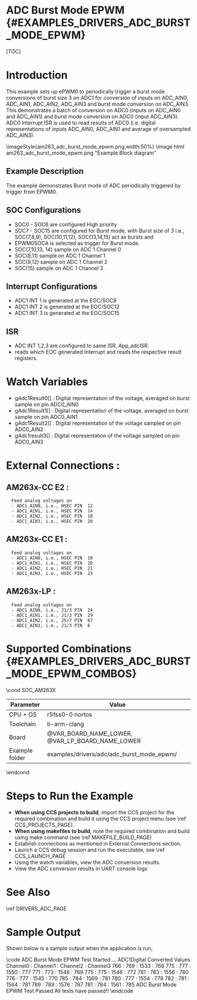 # ADC Burst Mode EPWM {#EXAMPLES_DRIVERS_ADC_BURST_MODE_EPWM}

[TOC]

# Introduction

This example sets up ePWM0 to periodically trigger a burst mode conversions of burst size 3 on ADC1 for conversion of inputs on ADC_AIN0, ADC_AIN1, ADC_AIN2, ADC_AIN3 and burst mode conversion on ADC_AIN3. This demonstrates a batch of conversion on ADC0 (inputs on ADC_AIN0 and ADC_AIN1) and burst mode conversion on ADC0 (input ADC_AIN3). ADC0 Interrupt ISR is used to read results of ADC0 (i.e. digital representations of inputs ADC_AIN0, ADC_AIN1 and average of oversampled ADC_AIN3)

\imageStyle{am263_adc_burst_mode_epwm.png,width:50%}
\image html am263_adc_burst_mode_epwm.png "Example Block diagram"
## Example Description
The example demonstrates Burst mode of ADC periodically triggered by trigger from EPWM0.

## SOC Configurations
 - SOC0 - SOC6 are configured High priority
 - SOC7 - SOC15 are configured for Burst mode, with Burst size of 3 i.e., SOC(7,8,9), SOC(10,11,12), SOC(13,14,15) act as bursts and
 - EPWM0SOCA is selected as trigger for Burst mode.
 - SOC(7,10,13, 14) sample on ADC 1 Channel 0
 - SOC(8,11)        sample on ADC 1 Channel 1
 - SOC(9,12)        sample on ADC 1 Channel 2
 - SOC(15)          sample on ADC 1 Channel 3

## Interrupt Configurations
 - ADC1 INT 1 is generated at the EOC/SOC9
 - ADC1 INT 2 is generated at the EOC/SOC12
 - ADC1 INT 3 is generated at the EOC/SOC15

## ISR
 - ADC INT 1,2,3 are configured to same ISR, App_adcISR.
 - reads which EOC generated Interrupt and reads the respective result registers.

# Watch Variables
 - gAdc1Result0[] : Digital representation of the voltage, averaged on burst sample on pin ADC0_AIN0
 - gAdc1Result1[] : Digital representation of the voltage, averaged on burst sample on pin ADC0_AIN1
 - gAdc1Result2[] : Digital representation of the voltage sampled on pin ADC0_AIN2
 - gAdc1result3[] : Digital representation of the voltage sampled on pin ADC0_AIN3

# External Connections :
## AM263x-CC E2 :
      Feed analog voltages on
      - ADC1_AIN0, i.e., HSEC PIN  12
      - ADC1_AIN1, i.e., HSEC PIN  14
      - ADC1_AIN2, i.e., HSEC PIN  18
      - ADC1_AIN3, i.e., HSEC PIN  20
## AM263x-CC E1 :
      Feed analog voltages on
      - ADC1_AIN0, i.e., HSEC PIN  18
      - ADC1_AIN1, i.e., HSEC PIN  20
      - ADC1_AIN2, i.e., HSEC PIN  21
      - ADC1_AIN3, i.e., HSEC PIN  23
## AM263x-LP :
      Feed analog voltages on
      - ADC1_AIN0, i.e., J1/3 PIN  24
      - ADC1_AIN1, i.e., J1/3 PIN  29
      - ADC1_AIN2, i.e., J5/7 PIN  67
      - ADC1_AIN3, i.e., J1/3 PIN  6


# Supported Combinations {#EXAMPLES_DRIVERS_ADC_BURST_MODE_EPWM_COMBOS}

\cond SOC_AM263X

 Parameter      | Value
 ---------------|-----------
 CPU + OS       | r5fss0-0 nortos
 Toolchain      | ti-arm-clang
 Board          | @VAR_BOARD_NAME_LOWER, @VAR_LP_BOARD_NAME_LOWER
 Example folder | examples/drivers/adc/adc_burst_mode_epwm/

\endcond

# Steps to Run the Example

- **When using CCS projects to build**, import the CCS project for the required combination
  and build it using the CCS project menu (see \ref CCS_PROJECTS_PAGE).
- **When using makefiles to build**, note the required combination and build using
  make command (see \ref MAKEFILE_BUILD_PAGE)
- Establish connections as mentioned in External Connections section.
- Launch a CCS debug session and run the executable, see \ref CCS_LAUNCH_PAGE
- Using the watch variables, view the ADC conversion results.
- View the ADC conversion results in UART console logs

# See Also

\ref DRIVERS_ADC_PAGE

# Sample Output

Shown below is a sample output when the application is run,

\code
ADC Burst Mode EPWM Test Started ...
ADC1Digital Converted Values
Channel0    :   Channel1    :   Channel2   : Channel3
    766  :   769  :   1533  :   766
    775  :   777  :   1550  :   777
    771  :   773  :   1546  :   769
    775  :   775  :   1546  :   772
    781  :   783  :   1556  :   780
    776  :   777  :   1545  :   770
    785  :   784  :   1569  :   781
    780  :   777  :   1554  :   778
    782  :   781  :   1564  :   781
    789  :   789  :   1576  :   787
    781  :   784  :   1561  :   785
ADC Burst Mode EPWM Test Passed
All tests have passed!!
\endcode
